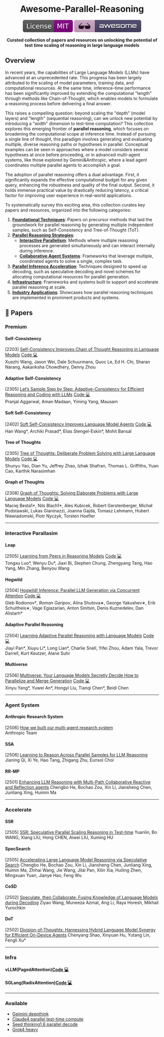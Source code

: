 <p align="center">
  <h1 align="center">Awesome-Parallel-Reasoning</h1>
</p>

<p align="center">
  <a href="LICENSE"><img src="img/License-MIT-purple.svg" alt="License: MIT"></a>
  <a href="https://awesome.re"><img src="img/badge.svg" alt="Awesome"></a>
</p>

<p align="center">
  <strong>Curated collection of papers and resources on unlocking the potential of test time scaling of reasoning in large language models</strong>
</p>

## Overview

In recent years, the capabilities of Large Language Models (LLMs) have advanced at an unprecedented rate. This progress has been largely attributed to the scaling of model parameters, training data, and computational resources. At the same time, inference-time performance has been significantly improved by extending the computational "length" through methods like Chain-of-Thought, which enables models to formulate a reasoning process before delivering a final answer.

This raises a compelling question: beyond scaling the "depth" (model layers) and "length" (sequential reasoning), can we unlock new potential by introducing a "width" dimension to test-time computation? This collection explores this emerging frontier of **parallel reasoning**, which focuses on broadening the computational scope at inference time. Instead of pursuing a single line of thought, this paradigm involves generating and evaluating multiple, diverse reasoning paths or hypotheses in parallel. Conceptual examples can be seen in approaches where a model considers several hypotheses at once before proceeding, or in advanced multi-agent systems, like those explored by Gemini&Anthropic, where a lead agent coordinates multiple parallel agents to accomplish a goal.

The adoption of parallel reasoning offers a dual advantage. First, it significantly expands the effective computational budget for any given query, enhancing the robustness and quality of the final output. Second, it holds immense practical value by drastically reducing latency, a critical factor for improving user experience in real-world applications.

To systematically survey this exciting area, this collection curates key papers and resources, organized into the following categories:

1.  [**Foundational Techniques**](#premium): Papers on precursor methods that laid the groundwork for parallel reasoning by generating multiple independent samples, such as Self-Consistency and Tree-of-Thought (ToT).
2.  [**Parallel Reasoning Strategies**](#interactive-parallasim):
    * [**Interactive Parallelism**](#interactive-parallasim): Methods where multiple reasoning processes are generated simultaneously and can interact internally during inference.
    * [**Collaborative Agent Systems**](#agent-system): Frameworks that leverage multiple, coordinated agents to solve a single, complex task.
3.  [**Parallel Inference Acceleration**](#accelerate): Techniques designed to speed up decoding, such as speculative decoding and novel schemes for allocating computational resources for parallel generation.
4.  [**Infrastructure**](#infra): Frameworks and systems built to support and accelerate parallel reasoning at scale.
4.  [**Industry Applications**](#available): Showcases how parallel reasoning techniques are implemented in prominent products and systems.


## 📄 Papers
### Premium
#### Self-Consistency
[2203] [Self-Consistency Improves Chain of Thought Reasoning in Language Models](https://arxiv.org/pdf/2203.11171)  [Code 💻]()  
Xuezhi Wang, Jason Wei, Dale Schuurmans, Quoc Le, Ed H. Chi, Sharan Narang, Aakanksha Chowdhery, Denny Zhou

#### Adaptive Self-Consistency
[2305] [Let’s Sample Step by Step: Adaptive-Consistency for Efficient Reasoning and Coding with LLMs](https://arxiv.org/pdf/2305.11860)  [Code 💻](https://github.com/Pranjal2041/AdaptiveConsistency)  
Pranjal Aggarwal, Aman Madaan, Yiming Yang, Mausam

#### Soft Self-Consistency
[2402] [Soft Self-Consistency Improves Language Model Agents](https://arxiv.org/pdf/2402.13212)  [Code 💻](https://github.com/HanNight/soft_self_consistency)  
Han Wang*, Archiki Prasad*, Elias Stengel-Eskin*, Mohit Bansal

#### Tree of Thoughts
[2305] [Tree of Thoughts: Deliberate Problem Solving with Large Language Models](https://arxiv.org/pdf/2305.10601)  [Code 💻](https://github.com/princeton-nlp/tree-of-thought-llm)  
Shunyu Yao, Dian Yu, Jeffrey Zhao, Izhak Shafran, Thomas L. Griffiths, Yuan Cao, Karthik Narasimhan

#### Graph of Thoughts
[2308] [Graph of Thoughts: Solving Elaborate Problems with Large Language Models](https://arxiv.org/pdf/2203.11171)  [Code 💻](https://github.com/spcl/graph-of-thoughts)  
Maciej Besta1*, Nils Blach1*, Ales Kubicek, Robert Gerstenberger, Michał Podstawski, Lukas Gianinazzi, Joanna Gajda, Tomasz Lehmann, Hubert Niewiadomski, Piotr Nyczyk, Torsten Hoefler

---

### Interactive Parallasim
#### Leap
[2505] [Learning from Peers in Reasoning Models](https://arxiv.org/pdf/2505.07787)  [Code 💻](https://github.com/tongxuluo/LeaP)  
Tongxu Luo*, Wenyu Du*, Jiaxi Bi, Stephen Chung, Zhengyang Tang, Hao Yang, Min Zhang, Benyou Wang

#### Hogwild
[2504] [Hogwild! Inference: Parallel LLM Generation via Concurrent Attention](https://arxiv.org/pdf/2504.06261)  [Code 💻](https://github.com/eqimp/hogwild_llm)  
Gleb Rodionov†*, Roman Garipov*, Alina Shutova∗, George Yakushev∗, Erik Schultheis∗, Vage Egiazarian, Anton Sinitsin, Denis Kuznedelev, Dan Alistarh*

#### Adaptive Parallel Reasoning
[2504] [Learning Adaptive Parallel Reasoning with Language Models](https://arxiv.org/pdf/2504.15466)  [Code 💻](https://github.com/Parallel-Reasoning/APR)  
Jiayi Pan*, Xiuyu Li*, Long Lian*, Charlie Snell, Yifei Zhou, Adam Yala, Trevor Darrell, Kurt Keutzer, Alane Suhr

#### Multiverse
[2506] [Multiverse: Your Language Models Secretly Decide How to Parallelize and Merge Generation](https://arxiv.org/pdf/2506.09991)  [Code 💻](https://github.com/Multiverse4FM/Multiverse)  
Xinyu Yang*, Yuwei An*, Hongyi Liu, Tianqi Chen*, Beidi Chen

---

### Agent System
#### Anthropic Research System
[2506] [How we built our multi-agent research system](https://www.anthropic.com/engineering/built-multi-agent-research-system)  
Anthropic Team

#### SSA
[2506] [Learning to Reason Across Parallel Samples for LLM Reasoning](https://arxiv.org/pdf/2506.09014)
Jianing Qi, Xi Ye, Hao Tang, Zhigang Zhu, Eunsol Choi

#### RR-MP
[2501] [Enhancing LLM Reasoning with Multi-Path Collaborative Reactive and Reflection agents](https://arxiv.org/pdf/2501.00430)
Chengbo He, Bochao Zou, Xin Li, Jiansheng Chen, Junliang Xing, Huimin Ma

---

### Accelerate

#### SSR
[2505] [SSR: Speculative Parallel Scaling Reasoning in Test-time](https://arxiv.org/pdf/2505.15340)
Yuanlin, Bo WANG, Xiang LIU, Hong CHEN, Aiwei LIU, Xuming HU

#### SpecSearch
[2505] [Accelerating Large Language Model Reasoning via Speculative Search](https://arxiv.org/pdf/2505.02865)
Chengbo He, Bochao Zou, Xin Li, Jiansheng Chen, Junliang Xing, Huimin Ma, Zhihai Wang, Jie Wang, Jilai Pan, Xilin Xia, Huiling Zhen, Mingxuan Yuan, Jianye Hao, Feng Wu

#### CoSD
[2502] [Speculate, then Collaborate: Fusing Knowledge of Language Models during Decoding](https://arxiv.org/pdf/2502.08020)
Ziyao Wang, Muneeza Azmat, Ang Li, Raya Horesh, Mikhail Yurochkin

#### DoT
[2502] [Division-of-Thoughts: Harnessing Hybrid Language Model Synergy for Efficient On-Device Agents](https://arxiv.org/pdf/2502.04392)
Chenyang Shao, Xinyuan Hu, Yutang Lin, Fengli Xu*

---

### Infra

#### vLLM(PagedAttention)[Code 💻](https://github.com/vllm-project/vllm)  

#### SGLang(RadixAttention)[Code 💻](https://github.com/sgl-project/sglang)  
---

### Available

+ [Geimini deepthink](https://blog.google/technology/google-deepmind/google-gemini-updates-io-2025/)
+ [Claude4 parallel test-time compute](https://www.anthropic.com/news/claude-4)
+ [Seed thinking1.6 parallel decode](https://seed.bytedance.com/zh/seed1_6)
+ [Grok4 heavy](https://x.com/xai/status/1943158495588815072)
